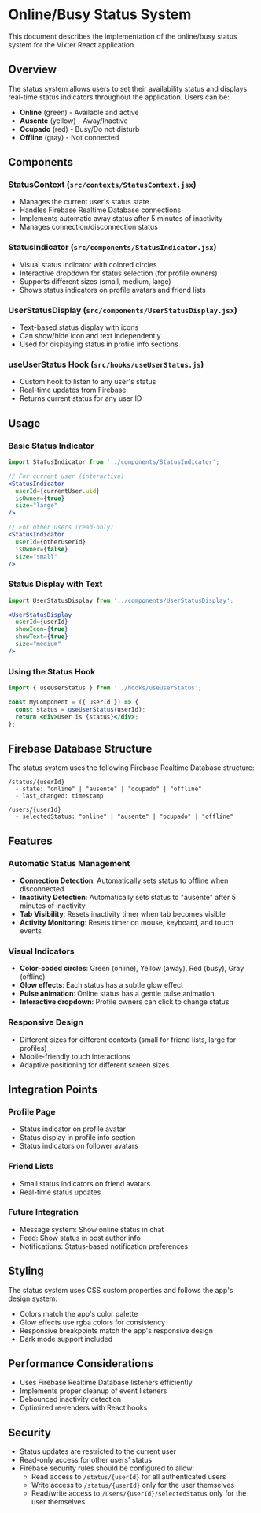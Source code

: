 # Online/Busy Status System

This document describes the implementation of the online/busy status system for the Vixter React application.

## Overview

The status system allows users to set their availability status and displays real-time status indicators throughout the application. Users can be:
- **Online** (green) - Available and active
- **Ausente** (yellow) - Away/Inactive
- **Ocupado** (red) - Busy/Do not disturb
- **Offline** (gray) - Not connected

## Components

### StatusContext (`src/contexts/StatusContext.jsx`)
- Manages the current user's status state
- Handles Firebase Realtime Database connections
- Implements automatic away status after 5 minutes of inactivity
- Manages connection/disconnection status

### StatusIndicator (`src/components/StatusIndicator.jsx`)
- Visual status indicator with colored circles
- Interactive dropdown for status selection (for profile owners)
- Supports different sizes (small, medium, large)
- Shows status indicators on profile avatars and friend lists

### UserStatusDisplay (`src/components/UserStatusDisplay.jsx`)
- Text-based status display with icons
- Can show/hide icon and text independently
- Used for displaying status in profile info sections

### useUserStatus Hook (`src/hooks/useUserStatus.js`)
- Custom hook to listen to any user's status
- Real-time updates from Firebase
- Returns current status for any user ID

## Usage

### Basic Status Indicator
```jsx
import StatusIndicator from '../components/StatusIndicator';

// For current user (interactive)
<StatusIndicator 
  userId={currentUser.uid}
  isOwner={true}
  size="large"
/>

// For other users (read-only)
<StatusIndicator 
  userId={otherUserId}
  isOwner={false}
  size="small"
/>
```

### Status Display with Text
```jsx
import UserStatusDisplay from '../components/UserStatusDisplay';

<UserStatusDisplay 
  userId={userId}
  showIcon={true}
  showText={true}
  size="medium"
/>
```

### Using the Status Hook
```jsx
import { useUserStatus } from '../hooks/useUserStatus';

const MyComponent = ({ userId }) => {
  const status = useUserStatus(userId);
  return <div>User is {status}</div>;
};
```

## Firebase Database Structure

The status system uses the following Firebase Realtime Database structure:

```
/status/{userId}
  - state: "online" | "ausente" | "ocupado" | "offline"
  - last_changed: timestamp

/users/{userId}
  - selectedStatus: "online" | "ausente" | "ocupado" | "offline"
```

## Features

### Automatic Status Management
- **Connection Detection**: Automatically sets status to offline when disconnected
- **Inactivity Detection**: Automatically sets status to "ausente" after 5 minutes of inactivity
- **Tab Visibility**: Resets inactivity timer when tab becomes visible
- **Activity Monitoring**: Resets timer on mouse, keyboard, and touch events

### Visual Indicators
- **Color-coded circles**: Green (online), Yellow (away), Red (busy), Gray (offline)
- **Glow effects**: Each status has a subtle glow effect
- **Pulse animation**: Online status has a gentle pulse animation
- **Interactive dropdown**: Profile owners can click to change status

### Responsive Design
- Different sizes for different contexts (small for friend lists, large for profiles)
- Mobile-friendly touch interactions
- Adaptive positioning for different screen sizes

## Integration Points

### Profile Page
- Status indicator on profile avatar
- Status display in profile info section
- Status indicators on follower avatars

### Friend Lists
- Small status indicators on friend avatars
- Real-time status updates

### Future Integration
- Message system: Show online status in chat
- Feed: Show status in post author info
- Notifications: Status-based notification preferences

## Styling

The status system uses CSS custom properties and follows the app's design system:
- Colors match the app's color palette
- Glow effects use rgba colors for consistency
- Responsive breakpoints match the app's responsive design
- Dark mode support included

## Performance Considerations

- Uses Firebase Realtime Database listeners efficiently
- Implements proper cleanup of event listeners
- Debounced inactivity detection
- Optimized re-renders with React hooks

## Security

- Status updates are restricted to the current user
- Read-only access for other users' status
- Firebase security rules should be configured to allow:
  - Read access to `/status/{userId}` for all authenticated users
  - Write access to `/status/{userId}` only for the user themselves
  - Read/write access to `/users/{userId}/selectedStatus` only for the user themselves 